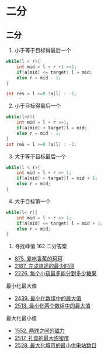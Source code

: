 <!--
 * @Author: zzzzztw
 * @Date: 2023-03-29 18:58:00
 * @LastEditors: Do not edit
 * @LastEditTime: 2023-04-02 17:01:49
 * @FilePath: /cpptest/算法/leetcode/二分.md
-->
# 二分

## 二分 
1. 小于等于目标得最后一个
```cpp
while(l < r){
    int mid = l + r +1 >>1;
    if(a[mid] <= target) l = mid;
    else r = mid - 1;
}

int res = l >=0 ?a[l] : -1;
```
2. 小于目标得最后一个
```cpp
while(l<r){
    int mid = l + r >>1;
    if(a[mid] < target)l = mid;
    else r = mid - 1;
}
int res = l >=0 ?a[l] : -1;
```
3. 大于等于目标最后一个
```cpp
while(l < r){
    int mid = l + r >> 1;
    if(a[mid] < target)l = mid + 1;
    else r = mid;
}
```

4. 大于目标第一个
```cpp
while(l< r){
    int mid = l + r >> 1;
    if(a[mid] <= target) l = mid + 1;
    else r = mid;
}

```



1. 寻找峰值 162
二分答案
- [875. 爱吃香蕉的珂珂](https://leetcode.cn/problems/koko-eating-bananas/)
- [2187. 完成旅途的最少时间](https://leetcode.cn/problems/minimum-time-to-complete-trips/)
- [2226. 每个小孩最多能分到多少糖果](https://leetcode.cn/problems/maximum-candies-allocated-to-k-children/)

最小化最大值
- [2439. 最小化数组中的最大值](https://leetcode.cn/problems/minimize-maximum-of-array/)
- [2513. 最小化两个数组中的最大值](https://leetcode.cn/problems/minimize-the-maximum-of-two-arrays/)

最大化最小值
- [1552. 两球之间的磁力](https://leetcode.cn/problems/magnetic-force-between-two-balls/)
- [2517. 礼盒的最大甜蜜度](https://leetcode.cn/problems/maximum-tastiness-of-candy-basket/)
- [2528. 最大化城市的最小供电站数目](https://leetcode.cn/problems/maximize-the-minimum-powered-city/)